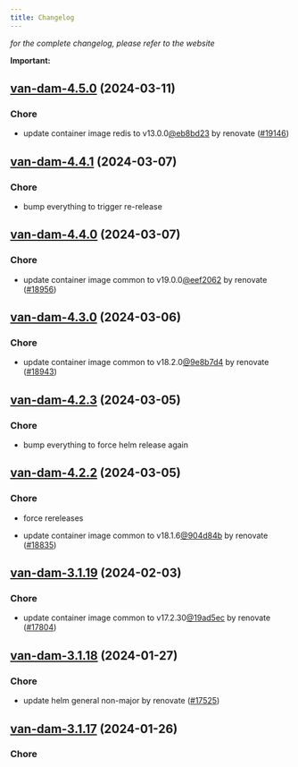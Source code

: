 ```yaml
---
title: Changelog
---
```



*for the complete changelog, please refer to the website*

**Important:**


## [van-dam-4.5.0](https://github.com/truecharts/charts/compare/van-dam-4.4.1...van-dam-4.5.0) (2024-03-11)

### Chore



- update container image redis to v13.0.0[@eb8bd23](https://github.com/eb8bd23) by renovate ([#19146](https://github.com/truecharts/charts/issues/19146))


## [van-dam-4.4.1](https://github.com/truecharts/charts/compare/van-dam-4.4.0...van-dam-4.4.1) (2024-03-07)

### Chore



- bump everything to trigger re-release


## [van-dam-4.4.0](https://github.com/truecharts/charts/compare/van-dam-4.3.0...van-dam-4.4.0) (2024-03-07)

### Chore



- update container image common to v19.0.0[@eef2062](https://github.com/eef2062) by renovate ([#18956](https://github.com/truecharts/charts/issues/18956))


## [van-dam-4.3.0](https://github.com/truecharts/charts/compare/van-dam-4.2.3...van-dam-4.3.0) (2024-03-06)

### Chore



- update container image common to v18.2.0[@9e8b7d4](https://github.com/9e8b7d4) by renovate ([#18943](https://github.com/truecharts/charts/issues/18943))


## [van-dam-4.2.3](https://github.com/truecharts/charts/compare/van-dam-4.2.2...van-dam-4.2.3) (2024-03-05)

### Chore



- bump everything to force helm release again


## [van-dam-4.2.2](https://github.com/truecharts/charts/compare/van-dam-4.2.0...van-dam-4.2.2) (2024-03-05)

### Chore



- force rereleases

- update container image common to v18.1.6[@904d84b](https://github.com/904d84b) by renovate ([#18835](https://github.com/truecharts/charts/issues/18835))














## [van-dam-3.1.19](https://github.com/truecharts/charts/compare/van-dam-3.1.18...van-dam-3.1.19) (2024-02-03)

### Chore



- update container image common to v17.2.30[@19ad5ec](https://github.com/19ad5ec) by renovate ([#17804](https://github.com/truecharts/charts/issues/17804))


## [van-dam-3.1.18](https://github.com/truecharts/charts/compare/van-dam-3.1.17...van-dam-3.1.18) (2024-01-27)

### Chore



- update helm general non-major by renovate ([#17525](https://github.com/truecharts/charts/issues/17525))


## [van-dam-3.1.17](https://github.com/truecharts/charts/compare/van-dam-3.1.16...van-dam-3.1.17) (2024-01-26)

### Chore
